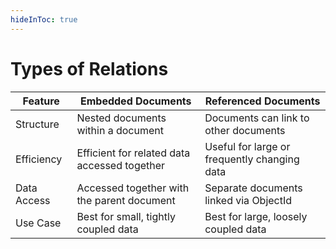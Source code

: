 ```yaml
---
hideInToc: true
---
```


# Types of Relations

<v-clicks>

| Feature     | Embedded Documents                                            | Referenced Documents                                           |
| ----------- | ------------------------------------------------------------- | -------------------------------------------------------------- |
| Structure   | Nested documents within a document                            | Documents can link to other documents                          |
| Efficiency  | Efficient for related data accessed together                  | Useful for large or frequently changing data                   |
| Data Access | Accessed together with the parent document                    | Separate documents linked via ObjectId                         |
| Use Case    | Best for small, tightly coupled data                          | Best for large, loosely coupled data                           |

</v-clicks>
